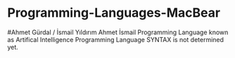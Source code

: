 # Programming-Languages-MacBear
#Ahmet Gürdal / İsmail Yıldırım
Ahmet İsmail Programming Language known as Artifical Intelligence Programming Language
SYNTAX is not determined yet.
